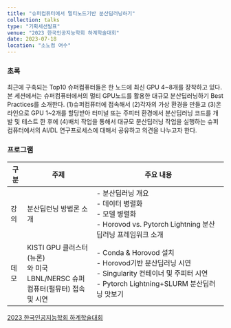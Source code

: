 ```yaml
---
title: "슈퍼컴퓨터에서 멀티노드기반 분산딥러닝하기"
collection: talks
type: "기획세션발표"
venue: "2023 한국인공지능학회 하계학술대회"
date: 2023-07-18
location: "소노컴 여수"
---
```

### 초록
최근에 구축되는 Top10 슈퍼컴퓨터들은 한 노드에 최신 GPU 4~8개를 장착하고 있다. 본 세션에서는 슈퍼컴퓨터에서의 멀티 GPU노드를 활용한 대규모 분산딥러닝하기 Best Practices를 소개한다. (1)슈퍼컴퓨터에 접속해서 (2)각자의 가상 환경을 만들고 (3)온라인으로 GPU 1~2개를 할당받아 터미널 또는 주피터 환경에서 분산딥러닝 코드를 개발 및 테스트 한 후에 (4)배치 작업을 통해서 대규모 분산딥러닝 작업을 실행하는 슈퍼컴퓨터에서의 AI/DL 연구프로세스에 대해서 공유하고 의견을 나누고자 한다.

### 프로그램
|구분|주제|주요 내용|
|---|---|---|
|강의|분산딥런닝 방법론 소개|- 분산딥러닝 개요 <br> - 데이터 병렬화 <br> - 모델 병렬화 <br> - Horovod vs. Pytorch Lightning 분산딥러닝 프레임워크 소개|
|데모|KISTI GPU 클러스터(뉴론) <br>와 미국 LBNL/NERSC 슈퍼 <br>컴퓨터(펄뮤터) 접속 및 시연|- Conda & Horovod 설치 <br> - Horovod기반 분산딥러닝 시연 <br> - Singularity 컨테이너 및 주피터 시연 <br> - Pytorch Lightning+SLURM 분산딥러닝 맛보기|

[2023 한국인공지능학회 하계학술대회](https://aiassociation.kr/board/board.asp?b_code=144&Action=content&GotoPage=1&B_CATE=BBS1)
